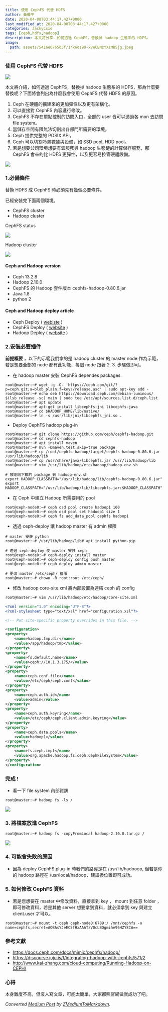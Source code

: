 ```yaml
---
title: 使用 CephFS 代替 HDFS
author: 黃馨平
date: 2020-04-08T03:44:17.427+0000
last_modified_at: 2020-04-08T03:44:17.427+0000
categories: Jackycsie
tags: [ceph,hdfs,hadoop]
description: 本文將分享，如何透過 CephFS，替換掉 hadoop 生態系的 HDFS。
image:
  path: assets/5416e0765d5f/1*x6os90-xvWCBNzYXzMB5jg.jpeg
---
```


### 使用 CephFS 代替 HDFS


![](assets/5416e0765d5f/1*x6os90-xvWCBNzYXzMB5jg.jpeg)


本文將介紹，如何透過 CephFS，替換掉 hadoop 生態系的 HDFS，那為什麼要替換呢？下面將會列出為什麼我會使用 CephFS 代替 HDFS 的原因。
1. Ceph 在硬體的擴建來的更加彈性以及更有架構化。
2. 可以直接對 CephFS 內容進行修改。
3. CephFS 不存在單點控制的訪問入口，全部的 user 皆可以透過各 mon 去訪問 file system。
4. 當儲存空間有限無法切割出各部門所需要的環境。
5. Ceph 提供完整的 POSIX API。
6. Ceph 可以切割冷熱數據與設備，如 SSD pool, HDD pool。
7. 若是想要公司環境想要有雲服務與 hadoop 生態鏈的計算儲存服務，那 CephFS 會來的比 HDFS 更彈性，以及更容易控管硬體設備。



![](assets/5416e0765d5f/1*2Sdf7Xt8EoGpD_xcIiwl5Q.gif)

### 1\.必備條件

替換 HDFS 成 CephFS 時必須先有幾個必要條件。

已經安裝完下面兩個環境。
- CephFS cluster
- Hadoop cluster


CephFS status


![](assets/5416e0765d5f/1*P-rznyd5pcFg01Y7CqOuRw.jpeg)


Hadoop cluster


![](assets/5416e0765d5f/1*jbvsYCUcC6l3zosMG-G1Ig.jpeg)

#### Ceph and Hadoop version
- Ceph 13\.2\.8
- Hadoop 2\.10\.0
- CephFS 的 Hadoop 套件版本
cephfs\-hadoop\-0\.80\.6\.jar
- Java 1\.8
- python 2

#### Ceph and Hadoop deploy article
- Ceph Deploy \( [webiste](%E4%BD%BF%E7%94%A8-ceph-deploy-%E9%83%A8%E7%BD%B2-ceph-%E5%8F%A2%E9%9B%86-1a780e62cd26) \)
- CephFS Deploy \( [website](https://k2r2bai.com/2015/11/21/ceph/cephfs/) \)
- Hadoop Deploy \( [website](http://pythonsparkhadoop.blogspot.com/2016/07/5-hadoop-26-multi-node-cluster.html) \)

### 2\.安裝必要插件

**前提概要** ，以下的示範我們拿的是 hadoop cluster 的 master node 作為示範，若是想要全部的 node 都有此功能，每個 node 跟著 2\. 3\. 步驟做即可。
- 在 hadoop master 安裝 CephFS dependes packages\.

```
root@master:~# wget -q -O- 'https://ceph.com/git/?p=ceph.git;a=blob_plain;f=keys/release.asc' | sudo apt-key add -
root@master:~# echo deb https://download.ceph.com/debian-luminous/ $(lsb_release -sc) main | sudo tee /etc/apt/sources.list.d/ceph.list
root@master:~# apt update
root@master:~# apt-get install libcephfs-jni libcephfs-java
root@master:~# cd $HADOOP_HOME/lib/native/
root@master:~# ln -s /usr/lib/jni/libcephfs_jni.so .
```
- Deploy CephFS hadoop plug\-in

```
root@master:~# git clone https://github.com/ceph/cephfs-hadoop.git
root@master:~# cd cephfs-hadoop
root@master:~# apt install maven
root@master:~# mvn -Dmaven.test.skip=true package
root@master:~# cp /root/cephfs-hadoop/target/cephfs-hadoop-0.80.6.jar /usr/lib/hadoop/lib
root@master:~# cp /usr/share/java/libcephfs.jar /usr/lib/hadoop/lib
root@master:~# vim /usr/lib/hadoop/etc/hadoop/hadoop-env.sh

# 放剛剛下載的 package 到 hadoop-env.sh
export HADOOP_CLASSPATH="/usr/lib/hadoop/lib/cephfs-hadoop-0.80.6.jar"
export HADOOP_CLASSPATH="/usr/lib/hadoop/lib/libcephfs.jar:$HADOOP_CLASSPATH"
```
- 在 Ceph 中建立 Hadoop 所需要用的 pool

```
root@ceph-node0:~# ceph osd pool create hadoop1 100
root@ceph-node0:~# ceph osd pool set hadoop1 size 1
root@ceph-node0:~# ceph fs add_data_pool cephfs hadoop1
```
- 透過 ceph\-deploy 讓 hadoop master 有 admin 權限

```
# master 安裝 python
root@master:~# /usr/lib/hadoop/lib# apt install python-pip

# 透過 ceph-deploy 使 master 安裝 ceph
root@ceph-node0:~# ceph-deploy install master
root@ceph-node0:~# ceph-deploy config push master
root@ceph-node0:~# ceph-deploy admin master

# 更改 master /etc/ceph/ 權限
root@master:~# chown -R root:root /etc/ceph/
```
- 修改 hadoop core\-site\.xml 將內部設置為連結 ceph 的 config

```xml
root@master:~# vim /usr/lib/hadoop/etc/hadoop/core-site.xml

<?xml version="1.0" encoding="UTF-8"?>
<?xml-stylesheet type="text/xsl" href="configuration.xsl"?>

<!-- Put site-specific property overrides in this file. -->

<configuration>
<property>
    <name>hadoop.tmp.dir</name>
    <value>/app/hadoop/tmp</value>
</property>
<property>
    <name>fs.default.name</name>
    <value>ceph://10.1.3.175/</value>
</property>
<property>
    <name>ceph.conf.file</name>
    <value>/etc/ceph/ceph.conf</value>
</property>
<property>
    <name>ceph.auth.id</name>
    <value>admin</value>
</property>
<property>
    <name>ceph.auth.keyring</name>
    <value>/etc/ceph/ceph.client.admin.keyring</value>
</property>
<property>
    <name>ceph.data.pools</name>
    <value>hadoop1</value>
</property>
<property>
    <name>fs.ceph.impl</name>
    <value>org.apache.hadoop.fs.ceph.CephFileSystem</value>
</property>
</configuration>
```
### 完成 \!
- 看一下 file system 內部資訊

```
root@master:~# hadoop fs -ls /
```


![](assets/5416e0765d5f/1*UhzS-Dygd0X7GakEiNmA7Q.jpeg)

### 3\. 將檔案放進 CephFS
```
root@master:~# hadoop fs -copyFromLocal hadoop-2.10.0.tar.gz /
```


![](assets/5416e0765d5f/1*jA6uYNoS0jvPgrX-YJ2SUQ.jpeg)

### 4\. 可能會失敗的原因
- 因為 deploy CephFS plug\-in 時我們的路徑是在 /usr/lib/hadooop, 但若是你的 hadoop 路徑在 /usr/local/hadoop，建議換位置即可成功。

### 5\. 如何修改 CephFS 資料
- 若是您想要在 master 中修改資料，直接拿到 key ， mount 到任意 folder ，即可修改資料，若是其他 server 想要拿到資料，就必須拿到 key 與建立 client\.user 才可以。

```
root@master:~# mount -t ceph ceph-node0:6789:/ /mnt/cephfs -o name=cephfs,secret=AQBAsYJeEC5fHxAAATzV0cLBQgmihe96HZY8CA==
```
### 參考文獻
- [https://docs\.ceph\.com/docs/mimic/cephfs/hadoop/](https://docs.ceph.com/docs/mimic/cephfs/hadoop/)
- [https://discourse\.juju\.is/t/integrating\-hadoop\-with\-cephfs/571/2](https://discourse.juju.is/t/integrating-hadoop-with-cephfs/571/2)
- [http://www\.kai\-zhang\.com/cloud\-computing/Running\-Hadoop\-on\-CEPH/](http://www.kai-zhang.com/cloud-computing/Running-Hadoop-on-CEPH/)

### 心得

本身難度不高，但沒人寫文章，可能太簡單，大家都照官網做就成功了吧。



_Converted [Medium Post](https://medium.com/jacky-life/%E4%BD%BF%E7%94%A8-cephfs-%E4%BB%A3%E6%9B%BF-hdfs-5416e0765d5f) by [ZMediumToMarkdown](https://github.com/ZhgChgLi/ZMediumToMarkdown)._
